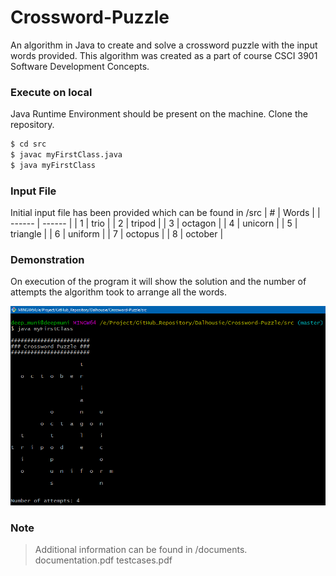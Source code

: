 # Crossword-Puzzle
An algorithm in Java to create and solve a crossword puzzle with the input words provided. This algorithm was created as a part of course CSCI 3901 Software Development Concepts.

### Execute on local

Java Runtime Environment should be present on the machine. 
Clone the repository.

```sh
$ cd src
$ javac myFirstClass.java
$ java myFirstClass
```

### Input File

Initial input file has been provided which can be found in /src
| # | Words |
| ------ | ------ |
| 1 | trio |
| 2 | tripod |
| 3 | octagon |
| 4 | unicorn |
| 5 | triangle |
| 6 | uniform |
| 7 | octopus |
| 8 | october |

### Demonstration

 On execution of the program it will show the solution and the number of attempts the algorithm took to arrange all the words.
 
![](/images/crossword.png)

### Note

> Additional information can be found in /documents.
> documentation.pdf
> testcases.pdf

